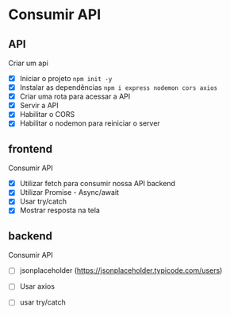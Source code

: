 # Consumir API

## API

Criar um api

- [x] Iniciar o projeto `npm init -y`
- [x] Instalar as dependências `npm i express nodemon cors axios`
- [x] Criar uma rota para acessar a API
- [x] Servir a API
- [x] Habilitar o CORS
- [x] Habilitar o nodemon para reiniciar o server

## frontend
Consumir API

- [x] Utilizar fetch para consumir nossa API backend
- [x] Utilizar Promise - Async/await
- [x] Usar try/catch
- [x] Mostrar resposta na tela

## backend
Consumir API

- [ ] jsonplaceholder (https://jsonplaceholder.typicode.com/users)
- [ ] Usar axios
- [ ] usar try/catch

